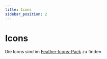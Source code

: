```yaml
---
title: Icons
sidebar_position: 2
---
```


# Icons

Die Icons sind im [Feather-Icons-Pack](https://feathericons.com) zu finden.
